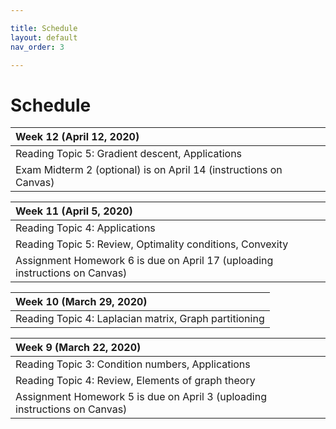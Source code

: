 ```yaml
---

title: Schedule
layout: default
nav_order: 3

---
```


# Schedule


| Week 12 (April 12, 2020) |
|:-- |
| <span class="label label-green">Reading</span> Topic 5: Gradient descent, Applications |
| <span class="label label-red">Exam</span> Midterm 2 (optional) is on April 14 (instructions on Canvas) |


| Week 11 (April 5, 2020) |
|:-- |
| <span class="label label-green">Reading</span> Topic 4: Applications |
| <span class="label label-green">Reading</span> Topic 5: Review, Optimality conditions, Convexity |
| <span class="label label-purple">Assignment</span> Homework 6 is due on April 17 (uploading instructions on Canvas) |

| Week 10 (March 29, 2020) |
|:-- |
| <span class="label label-green">Reading</span> Topic 4: Laplacian matrix, Graph partitioning |

| Week 9 (March 22, 2020) |
|:-- |
| <span class="label label-green">Reading</span> Topic 3: Condition numbers, Applications |
| <span class="label label-green">Reading</span> Topic 4: Review, Elements of graph theory |
| <span class="label label-purple">Assignment</span> Homework 5 is due on April 3 (uploading instructions on Canvas) |
